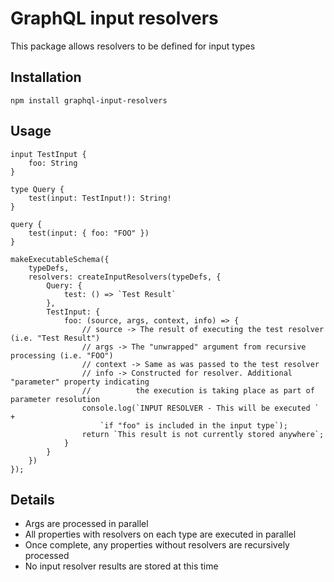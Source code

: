 # GraphQL input resolvers
This package allows resolvers to be defined for input types

## Installation

    npm install graphql-input-resolvers

## Usage

````
input TestInput {
    foo: String
}

type Query {
    test(input: TestInput!): String!
}
````

````
query {
    test(input: { foo: "FOO" })
}
````

````
makeExecutableSchema({
    typeDefs,
    resolvers: createInputResolvers(typeDefs, {
        Query: {
            test: () => `Test Result`
        },
        TestInput: {
            foo: (source, args, context, info) => {
                // source -> The result of executing the test resolver (i.e. "Test Result")
                // args -> The "unwrapped" argument from recursive processing (i.e. "FOO")
                // context -> Same as was passed to the test resolver
                // info -> Constructed for resolver. Additional "parameter" property indicating
                //          the execution is taking place as part of parameter resolution
                console.log(`INPUT RESOLVER - This will be executed ` +
                    `if "foo" is included in the input type`);
                return `This result is not currently stored anywhere`;
            }
        }
    })
});
````

## Details
* Args are processed in parallel
* All properties with resolvers on each type are executed in parallel
* Once complete, any properties without resolvers are recursively processed
* No input resolver results are stored at this time

